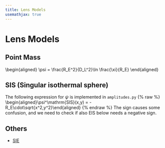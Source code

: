 ```yaml
---
title: Lens Models
usemathjax: true
---
```


# Lens Models

## Point Mass

\begin{aligned}
\psi = \frac{R_E^2}{D_L^2}\ln \frac{\xi}{R_E}
\end{aligned}

## SIS (Singular isothermal sphere)

The following expression for $\psi$ is implemented in `amplitudes.py`
{% raw %}
\begin{aligned}\psi^\mathrm{SIS}(x,y) = - R_E\cdot\sqrt{x^2,y^2}\end{aligned}
{% endraw %}
The sign causes some confusion, and we need to check if also EIS below needs a
negative sign.

## Others


+ [SIE](/math/SIE)
